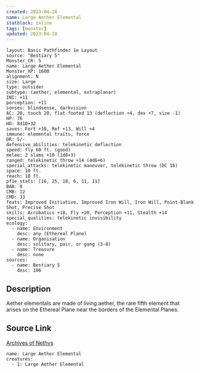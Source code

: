 ```yaml
---
created: 2023-04-28
name: Large Aether Elemental
statblock: inline
tags: [monster]
updated: 2023-04-28
---
```

```statblock
layout: Basic Pathfinder 1e Layout
source: "Bestiary 5"
Monster_CR: 5
name: Large Aether Elemental
Monster_XP: 1600
alignment: N
size: Large
type: outsider
subtype: (aether, elemental, extraplanar)
INI: +11
perception: +11
senses: blindsense, darkvision
AC: 20, touch 20, flat-footed 13 (deflection +4, dex +7, size -1)
HP: 76
HD: 8d10+32
saves: Fort +10, Ref +13, Will +4
immune: elemental traits, force
DR: 5/-
defensive_abilities: telekinetic deflection
speed: fly 60 ft. (good)
melee: 2 slams +10 (1d8+3)
ranged: telekinetic throw +14 (4d6+6)
special_attacks: telekinetic maneuver, telekinetic throw (DC 16)
space: 10 ft.
reach: 10 ft.
pf1e_stats: [16, 25, 18, 6, 11, 11]
BAB: 8
CMB: 12
CMD: 33
feats: Improved Initiative, Improved Iron Will, Iron Will, Point-Blank Shot, Precise Shot
skills: Acrobatics +18, Fly +20, Perception +11, Stealth +14
special_qualities: telekinetic invisibility
ecology:
  - name: Environment
    desc: any (Ethereal Plane)
  - name: Organisation
    desc: solitary, pair, or gang (3-8)
  - name: Treasure
    desc: none
sources:
  - name: Bestiary 5
    desc: 106
```
## Description
Aether elementals are made of living aether, the rare fifth element that arises on the Ethereal Plane near the borders of the Elemental Planes.
## Source Link
[Archives of Nethys](https://aonprd.com/MonsterDisplay.aspx?ItemName=Large%20Aether%20Elemental)
```encounter-table
name: Large Aether Elemental
creatures:
  - 1: Large Aether Elemental
```
